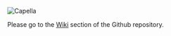 ![Capella](https://raw.githubusercontent.com/wiki/eclipse/capella/images/logo_capella_200.png)

Please go to the [Wiki](https://github.com/eclipse/capella/wiki) section of the Github repository. 
